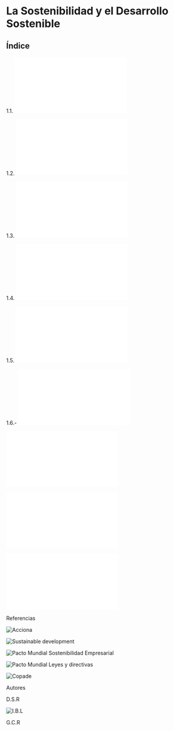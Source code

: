 # La Sostenibilidad y el Desarrollo Sostenible
## Índice
 
1.1. ![Introducción](Introduccion.md) 

1.2. ![Sostenibilidad y desarrollo sostenible](Sostenibilidad.md) 

1.3. ![¿Qué significa la sigla ASG?](ASG.md) 

1.4. ![La Agenda 2030 y los ODS](Agenda2030yODS.md) 

1.5. ![Marco normativo y regulador de la sostenibilidad en Europa](MarcoNormativo.md) 

1.6.- ![Evaluación del desempeño en sostenibilidad de las empresas](Evaluacion.md) 

![Conclusiones](Conclusiones.md)

![Mapa conceptual](MapaConceptual.md)

![Glosario](Glosario.md)

Referencias

![Acciona](https://www.acciona.com/es/desarrollo-sostenible/)

![Sustainable development](https://www.un.org/sustainabledevelopment/es/objetivos-de-desarrollo-sostenible/)

![Pacto Mundial Sostenibilidad Empresarial](https://www.pactomundial.org/noticia/la-sostenibilidad-empresarial-desde-las-siglas-asg-o-esg/)

![Pacto Mundial Leyes y directivas](https://www.pactomundial.org/noticia/6-leyes-y-directivas-sobre-sostenibilidad-que-afectaran-a-tu-empresa/)

![Copade](https://copade.es/diez-pasos-para-medir-el-desempeno-en-sostenibilidad-de-las-empresas/)

Autores

D.S.R

![I.B.L](https://github.com/IvanBL8/SostenibilidadDesarrolloSostenible)

G.C.R
